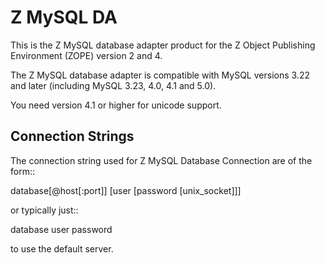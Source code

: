 Z MySQL DA
==========
This is the Z MySQL database adapter product for the 
Z Object Publishing Environment (ZOPE) version 2 and 4.

The Z MySQL database adapter is compatible with MySQL
versions 3.22 and later (including MySQL 3.23, 4.0, 4.1 and 5.0).

You need version 4.1 or higher for unicode support.


Connection Strings
------------------
The connection string used for Z MySQL Database Connection
are of the form::

   database[@host[:port]] [user [password [unix_socket]]]

or typically just::

   database user password

to use the default server.
